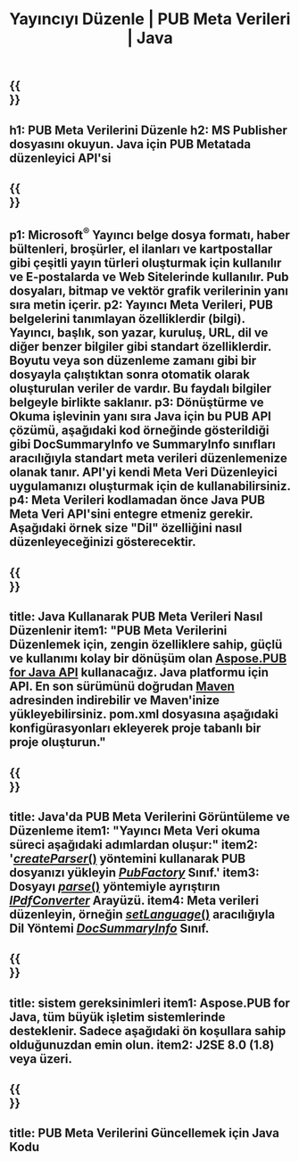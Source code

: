﻿---
translation: true
template: /_templates/metadata-java.md
title: Yayıncıyı Düzenle | PUB Meta Verileri | Java
description: Platformlar arası PUB Java API Çözümünü kullanarak Yayıncı dosyaları Meta Verilerini okuyun. Şirket içi Java API, SummaryInfo ve DocSummaryInfo özelliklerine erişmenizi sağlar.
url: /java/metadata/pub/
metakeywords: pub meta verilerini düzenle java, pub dosyası meta verileri java, yayıncı meta veri düzenleyicisi java, pub dosyası meta verilerini oku java, pub meta verilerini oku java
family: pub
platformtag: java
feature: metadata
aliases: /java/meta veri/
---

{{<section banner>}}
---
h1: PUB Meta Verilerini Düzenle
h2: MS Publisher dosyasını okuyun. Java için PUB Metatada düzenleyici API'si
---

{{<section overview>}}
---
p1: Microsoft<sup>®</sup> Yayıncı belge dosya formatı, haber bültenleri, broşürler, el ilanları ve kartpostallar gibi çeşitli yayın türleri oluşturmak için kullanılır ve E-postalarda ve Web Sitelerinde kullanılır. Pub dosyaları, bitmap ve vektör grafik verilerinin yanı sıra metin içerir.
p2: Yayıncı Meta Verileri, PUB belgelerini tanımlayan özelliklerdir (bilgi). Yayıncı, başlık, son yazar, kuruluş, URL, dil ve diğer benzer bilgiler gibi standart özelliklerdir. Boyutu veya son düzenleme zamanı gibi bir dosyayla çalıştıktan sonra otomatik olarak oluşturulan veriler de vardır. Bu faydalı bilgiler belgeyle birlikte saklanır.
p3: Dönüştürme ve Okuma işlevinin yanı sıra Java için bu PUB API çözümü, aşağıdaki kod örneğinde gösterildiği gibi DocSummaryInfo ve SummaryInfo sınıfları aracılığıyla standart meta verileri düzenlemenize olanak tanır. API'yi kendi Meta Veri Düzenleyici uygulamanızı oluşturmak için de kullanabilirsiniz.
p4: Meta Verileri kodlamadan önce Java PUB Meta Veri API'sini entegre etmeniz gerekir. Aşağıdaki örnek size "Dil" özelliğini nasıl düzenleyeceğinizi gösterecektir.
---

{{<section widget>}}
---
title: Java Kullanarak PUB Meta Verileri Nasıl Düzenlenir
item1: "PUB Meta Verilerini Düzenlemek için, zengin özelliklere sahip, güçlü ve kullanımı kolay bir dönüşüm olan [Aspose.PUB for Java API](https://products.aspose.com/pub/java) kullanacağız. Java platformu için API. En son sürümünü doğrudan [Maven](https://repository.aspose.com/webapp/#/artifacts/browse/tree/General/repo/com/aspose/aspose-pub) adresinden indirebilir ve Maven'inize yükleyebilirsiniz. pom.xml dosyasına aşağıdaki konfigürasyonları ekleyerek proje tabanlı bir proje oluşturun."
---

{{<section feature1>}}
---
title: Java'da PUB Meta Verilerini Görüntüleme ve Düzenleme
item1: "Yayıncı Meta Veri okuma süreci aşağıdaki adımlardan oluşur:"
item2: '[*createParser*()](https://apireference.aspose.com/pub/java/com.aspose.pub/PubFactory#createParser-java.lang.String-) yöntemini kullanarak PUB dosyanızı yükleyin [*PubFactory*](https://apireference.aspose.com/pub/java/com.aspose.pub/PubFactory) Sınıf.'
item3: Dosyayı [*parse*()](https://apireference.aspose.com/pub/java/com.aspose.pub/IPubParser#parse--) yöntemiyle ayrıştırın [*IPdfConverter*](https://apireference.aspose.com/pub/java/com.aspose.pub/IPubParser) Arayüzü.
item4: Meta verileri düzenleyin, örneğin [*setLanguage*()](https://apireference.aspose.com/pub/java/com.aspose.pub/DocSummaryInfo#setLanguage-java.lang.String-) aracılığıyla Dil  Yöntemi [*DocSummaryInfo*](https://apireference.aspose.com/pub/java/com.aspose.pub/DocSummaryInfo) Sınıf.
---

{{<section feature2>}}
---
title: sistem gereksinimleri
item1: Aspose.PUB for Java, tüm büyük işletim sistemlerinde desteklenir. Sadece aşağıdaki ön koşullara sahip olduğunuzdan emin olun.
item2: J2SE 8.0 (1.8) veya üzeri.
---

{{<section codeexample>}}
---
title: PUB Meta Verilerini Güncellemek için Java Kodu
---